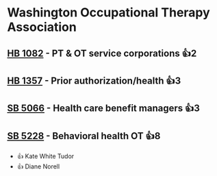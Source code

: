 # Washington Occupational Therapy Association

## [HB 1082](/bill/2023-24/hb/1082/) - PT & OT service corporations 👍2  

## [HB 1357](/bill/2023-24/hb/1357/) - Prior authorization/health 👍3  

## [SB 5066](/bill/2023-24/sb/5066/) - Health care benefit managers 👍3  

## [SB 5228](/bill/2023-24/sb/5228/) - Behavioral health OT 👍8  
* 👍 Kate White Tudor
* 👍 Diane Norell